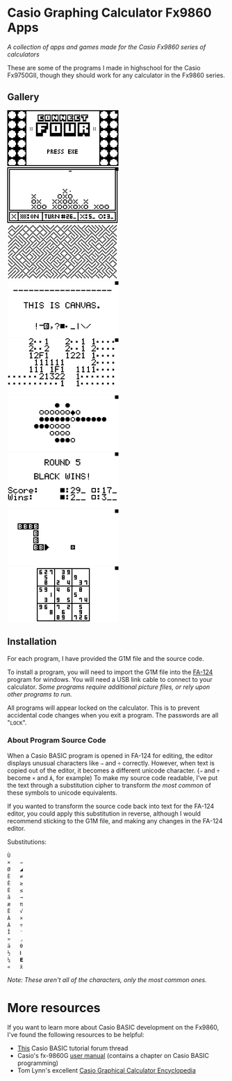 # Casio Graphing Calculator Fx9860 Apps

_A collection of apps and games made for the Casio Fx9860 series of calculators_

These are some of the programs I made in highschool for the Casio Fx9750GII, though they should work for any calculator in the Fx9860 series.

## Gallery

<p float="left">
<img style="width: 256px; image-rendering: pixelated;" src="_images/img6.bmp">
<img style="width: 256px; image-rendering: pixelated;" src="_images/img8.bmp">
<img style="width: 256px; image-rendering: pixelated;" src="_images/img1.bmp">
<img style="width: 256px; image-rendering: pixelated;" src="_images/img4.bmp">
<img style="width: 256px; image-rendering: pixelated;" src="_images/img16.png">
<img style="width: 256px; image-rendering: pixelated;" src="_images/img19.png">
<img style="width: 256px; image-rendering: pixelated;" src="_images/img20.png">
<img style="width: 256px; image-rendering: pixelated;" src="_images/img22.png">
<img style="width: 256px; image-rendering: pixelated;" src="_images/img26.png">
</p>

## Installation

For each program, I have provided the G1M file and the source code.

To install a program, you will need to import the G1M file into the [FA-124](https://edu.casio.com/forteachers/er/software/) program for windows. You will need a USB link cable to connect to your calculator. _Some programs require additional picture files, or rely upon other programs to run._

All programs will appear locked on the calculator. This is to prevent accidental code changes when you exit a program.
The passwords are all "`LOCK`".

### About Program Source Code

When a Casio BASIC program is opened in FA-124 for editing, the editor displays unusual characters like `⇒` and `÷` correctly. However, when text is copied out of the editor, it becomes a different unicode character. (`⇒` and `÷` become `×` and `Á`, for example)
To make my source code readable, I've put the text through a substitution cipher to transform _the most common_ of these symbols to unicode equivalents.

If you wanted to transform the source code back into text for the FA-124 editor, you could apply this substitution in reverse, although I would recommend sticking to the G1M file, and making any changes in the FA-124 editor.

Substitutions:

    Ù
    ×	⇒
    Ø	◢
    È	≠
    Ê	≥
    É	≤
    ã	→
    æ	π
    Ë	√
    À	×
    Á	÷
    Î	⁻
    »	⌟
    ä	θ
    ½	𝐢
    ¼	𝗘
    «	x̄

_Note: These aren't all of the characters, only the most common ones._

# More resources

If you want to learn more about Casio BASIC development on the Fx9860, I've found the following resources to be helpful:

- [This](https://community.casiocalc.org/topic/2448-casio-basic-tutorial/) Casio BASIC tutorial forum thread
- Casio's fx-9860G [user manual](https://support.casio.com/storage/en/manual/pdf/EN/004/fx9860GSD_9860G_EN.pdf) (contains a chapter on Casio BASIC programming)
- Tom Lynn's excellent [Casio Graphical Calculator Encyclopedia](http://www.ex-parrot.com/~tom/calcs/calcs/encyc/)
